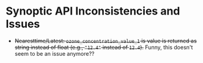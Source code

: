 # Synoptic API Inconsistencies and Issues

- ~~Nearesttime/Latest: `ozone_concentration_value_1` is value is returned as string instead of float (e.g., `"12.4"` instead of `12.4`).~~
    Funny, this doesn't seem to be an issue anymore??

